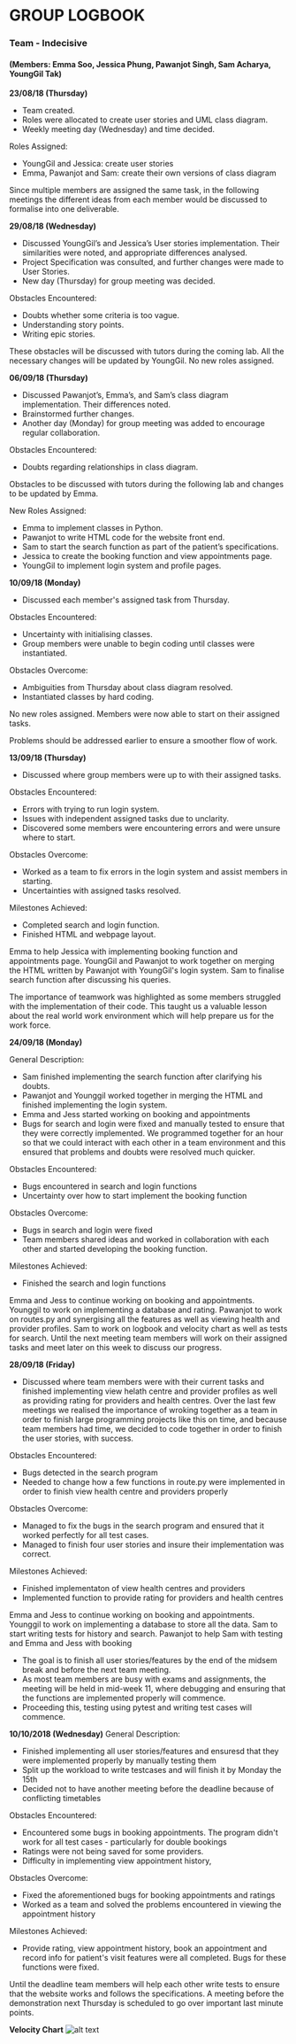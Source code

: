 # GROUP LOGBOOK
### Team - Indecisive
#### (Members: Emma Soo, Jessica Phung, Pawanjot Singh, Sam Acharya, YoungGil Tak)

**23/08/18 (Thursday)**
* Team created.
* Roles were allocated to create user stories and UML class diagram.
* Weekly meeting day (Wednesday) and time decided.

Roles Assigned: 
- YoungGil and Jessica: create user stories
- Emma, Pawanjot and Sam: create their own versions of class diagram

Since multiple members are assigned the same task, in the following meetings the different ideas from each member would be discussed to formalise into one deliverable.

**29/08/18 (Wednesday)**
* Discussed YoungGil’s and Jessica’s User stories implementation. Their similarities were noted, and appropriate differences analysed.
* Project Specification was consulted, and further changes were made to User Stories.
* New day (Thursday) for group meeting was decided. 

Obstacles Encountered:
-	Doubts whether some criteria is too vague.
-	Understanding story points. 
-	Writing epic stories.

These obstacles will be discussed with tutors during the coming lab. All the necessary changes will be updated by YoungGil.
No new roles assigned.

**06/09/18 (Thursday)**
* Discussed Pawanjot’s, Emma’s, and Sam’s class diagram implementation. Their differences noted.
* Brainstormed further changes.
* Another day (Monday) for group meeting was added to encourage regular collaboration.

Obstacles Encountered:
- Doubts regarding relationships in class diagram.

Obstacles to be discussed with tutors during the following lab and changes to be updated by Emma.

New Roles Assigned:
-	Emma to implement classes in Python.
-	Pawanjot to write HTML code for the website front end.
-	Sam to start the search function as part of the patient’s specifications.
-	Jessica to create the booking function and view appointments page.
-	YoungGil to implement login system and profile pages.

**10/09/18 (Monday)**
* Discussed each member's assigned task from Thursday.

Obstacles Encountered:
- Uncertainty with initialising classes.
- Group members were unable to begin coding until classes were instantiated.

Obstacles Overcome:
- Ambiguities from Thursday about class diagram resolved.
- Instantiated classes by hard coding.

No new roles assigned. Members were now able to start on their assigned tasks.

Problems should be addressed earlier to ensure a smoother flow of work.

**13/09/18 (Thursday)**
* Discussed where group members were up to with their assigned tasks.

Obstacles Encountered:
- Errors with trying to run login system.
- Issues with independent assigned tasks due to unclarity.
- Discovered some members were encountering errors and were unsure where to start.

Obstacles Overcome:
- Worked as a team to fix errors in the login system and assist members in starting.
- Uncertainties with assigned tasks resolved.

Milestones Achieved:
- Completed search and login function.
- Finished HTML and webpage layout.

Emma to help Jessica with implementing booking function and appointments page. 
YoungGil and Pawanjot to work together on merging the HTML written by Pawanjot with YoungGil's login system. 
Sam to finalise search function after discussing his queries.

The importance of teamwork was highlighted as some members struggled with the implementation of their code. This taught us a valuable lesson about the real world work environment which will help prepare us for the work force.

**24/09/18 (Monday)**

General Description:
 - Sam finished implementing the search function after clarifying his doubts.
 - Pawanjot and Younggil worked together in merging the HTML and finished implementing the login system.
 - Emma and Jess started working on booking and appointments
 - Bugs for search and login were fixed and manually tested to ensure that they were correctly implemented. We programmed together for an hour so that we could interact with each other in a team environment and this ensured that problems and doubts were resolved much quicker.
 
Obstacles Encountered:
 - Bugs encountered in search and login functions
 - Uncertainty over how to start implement the booking function
 
Obstacles Overcome:
 - Bugs in search and login were fixed
 - Team members shared ideas and worked in collaboration with each other and started developing the booking function.
 
Milestones Achieved:
 - Finished the search and login functions
 
 Emma and Jess to continue working on booking and appointments.
 Younggil to work on implementing a database and rating.
 Pawanjot to work on routes.py and synergising all the features as well as viewing health and provider profiles.
 Sam to work on logbook and velocity chart as well as tests for search.
 Until the next meeting team members will work on their assigned tasks and meet later on this week to discuss our progress.

**28/09/18 (Friday)**


* Discussed where team members were with their current tasks and finished implementing view helath centre and provider profiles as well as providing rating for providers and health centres. Over the last few meetings we realised the importance of wroking together as a team in order to finish large programming projects like this on time, and because team members had time, we decided to code together in order to finish the user stories, with success.

Obstacles Encountered:
 - Bugs detected in the search program
 - Needed to change how a few functions in route.py were implemented in order to finish view health centre and providers properly

Obstacles Overcome:
 - Managed to fix the bugs in the search program and ensured that it worked perfectly for all test cases.
 - Managed to finish four user stories and insure their implementation was correct.
 
Milestones Achieved:
 - Finished implementaton of view health centres and providers
 - Implemented function to provide rating for providers and health centres 
 
 Emma and Jess to continue working on booking and appointments.
 Younggil to work on implementing a database to store all the data.
 Sam to start writing tests for history and search.
 Pawanjot to help Sam with testing and Emma and Jess with booking
 
 * The goal is to finish all user stories/features by the end of the midsem break and before the next team meeting.
 * As most team members are busy with exams and assignments, the meeting will be held in mid-week 11, where debugging and ensuring that the functions are implemented properly will commence.
 * Proceeding this, testing using pytest and writing test cases will commence.

**10/10/2018 (Wednesday)**
General Description:
- Finished implementing all user stories/features and ensuresd that they were implemented properly by manually testing them
- Split up the workload to write testcases and will finish it by Monday the 15th
- Decided not to have another meeting before the deadline because of conflicting timetables

Obstacles Encountered:
 - Encountered some bugs in booking appointments. The program didn't work for all test cases - particularly for double bookings
 - Ratings were not being saved for some providers.
 - Difficulty in implementing view appointment history,
 
Obstacles Overcome:
 - Fixed the aforementioned bugs for booking appointments and ratings
 - Worked as a team and solved the problems encountered in viewing the appointment history
 
Milestones Achieved:
- Provide rating, view appointment history, book an appointment and record info for patient's visit features were all completed. Bugs for these functions were fixed.

Until the deadline team members will help each other write tests to ensure that the website works and follows the specifications. A meeting before the demonstration next Thursday is scheduled to go over important last minute points.


**Velocity Chart**
![alt text](https://github.com/cs1531/group-Indecisive/blob/master/Real/Vchart.jpg)
